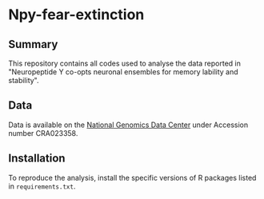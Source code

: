 # Npy-fear-extinction
## Summary
This repository contains all codes used to analyse the data reported in "Neuropeptide Y co-opts neuronal ensembles for memory lability and stability".
## Data
Data is available on the [National Genomics Data Center](https://ngdc.cncb.ac.cn/) under Accession number CRA023358.
## Installation
To reproduce the analysis, install the specific versions of R packages listed in `requirements.txt`.
